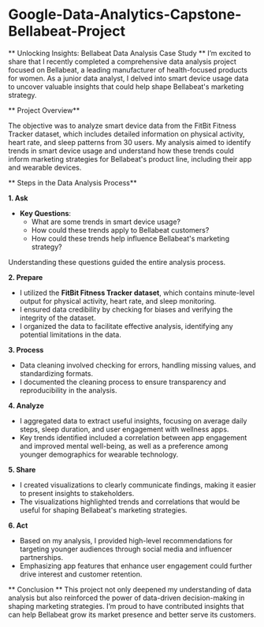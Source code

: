 # Google-Data-Analytics-Capstone-Bellabeat-Project
** Unlocking Insights: Bellabeat Data Analysis Case Study **
I’m excited to share that I recently completed a comprehensive data analysis project focused on Bellabeat, a leading manufacturer of health-focused products for women. As a junior data analyst, I delved into smart device usage data to uncover valuable insights that could help shape Bellabeat's marketing strategy.

** Project Overview**

The objective was to analyze smart device data from the FitBit Fitness Tracker dataset, which includes detailed information on physical activity, heart rate, and sleep patterns from 30 users. My analysis aimed to identify trends in smart device usage and understand how these trends could inform marketing strategies for Bellabeat's product line, including their app and wearable devices.

** Steps in the Data Analysis Process**

**1. Ask**
   - **Key Questions**:
     - What are some trends in smart device usage?
     - How could these trends apply to Bellabeat customers?
     - How could these trends help influence Bellabeat's marketing strategy?
   
   Understanding these questions guided the entire analysis process.

**2. Prepare**
   - I utilized the **FitBit Fitness Tracker dataset**, which contains minute-level output for physical activity, heart rate, and sleep monitoring.
   - I ensured data credibility by checking for biases and verifying the integrity of the dataset.
   - I organized the data to facilitate effective analysis, identifying any potential limitations in the data.

**3. Process**
   - Data cleaning involved checking for errors, handling missing values, and standardizing formats.
   - I documented the cleaning process to ensure transparency and reproducibility in the analysis.

**4. Analyze**
   - I aggregated data to extract useful insights, focusing on average daily steps, sleep duration, and user engagement with wellness apps.
   - Key trends identified included a correlation between app engagement and improved mental well-being, as well as a preference among younger demographics for wearable technology.

**5. Share**
   - I created visualizations to clearly communicate findings, making it easier to present insights to stakeholders.
   - The visualizations highlighted trends and correlations that would be useful for shaping Bellabeat's marketing strategies.

**6. Act**
   - Based on my analysis, I provided high-level recommendations for targeting younger audiences through social media and influencer partnerships.
   - Emphasizing app features that enhance user engagement could further drive interest and customer retention.

** Conclusion **
This project not only deepened my understanding of data analysis but also reinforced the power of data-driven decision-making in shaping marketing strategies. I’m proud to have contributed insights that can help Bellabeat grow its market presence and better serve its customers.

